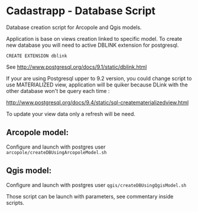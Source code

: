 Cadastrapp - Database Script
=========================== 

Database creation script for Arcopole and Qgis models.

Application is base on views creation linked to specific model. To create new database you will need to active DBLINK extension for postgresql.

```
CREATE EXTENSION dblink
```

See http://www.postgresql.org/docs/9.1/static/dblink.html


If your are using Postgresql upper to 9.2 version, you could change script to use MATERIALIZED view, application will be quiker because DLink with the other database won't be query each time :

http://www.postgresql.org/docs/9.4/static/sql-creatematerializedview.html

To update your view data only a refresh will be need.


##  Arcopole model:

Configure and launch with postgres user ```arcopole/createDBUsingArcopoleModel.sh ```


##  Qgis model:

Configure and launch with postgres user ```qgis/createDBUsingQgisModel.sh ```
	
Those script can be launch with parameters, see commentary inside scripts.
